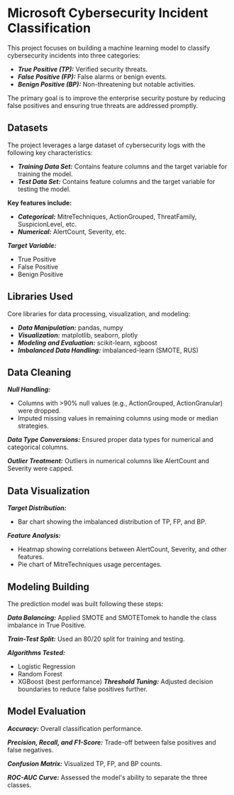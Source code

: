 # **Microsoft Cybersecurity Incident Classification**

This project focuses on building a machine learning model to classify cybersecurity incidents into three categories:
  - ***True Positive (TP):*** Verified security threats.
  - ***False Positive (FP):*** False alarms or benign events.
  - ***Benign Positive (BP):*** Non-threatening but notable activities.

The primary goal is to improve the enterprise security posture by reducing false positives and ensuring true threats are addressed promptly.

**Datasets**
---

The project leverages a large dataset of cybersecurity logs with the following key characteristics:
  - ***Training Data Set:*** Contains feature columns and the target variable for training the model.
  - ***Test Data Set:*** Contains feature columns and the target variable for testing the model.

**Key features include:**
  - ***Categorical:*** MitreTechniques, ActionGrouped, ThreatFamily, SuspicionLevel, etc.
  - ***Numerical:*** AlertCount, Severity, etc.

***Target Variable:***
  - True Positive
  - False Positive
  - Benign Positive

**Libraries Used**
---

Core libraries for data processing, visualization, and modeling:
  - ***Data Manipulation:*** pandas, numpy
  - ***Visualization:*** matplotlib, seaborn, plotly
  - ***Modeling and Evaluation:*** scikit-learn, xgboost
  - ***Imbalanced Data Handling:*** imbalanced-learn (SMOTE, RUS)


**Data Cleaning**
---

***Null Handling:***
  - Columns with >90% null values (e.g., ActionGrouped, ActionGranular) were dropped.
  - Imputed missing values in remaining columns using mode or median strategies.

***Data Type Conversions:*** Ensured proper data types for numerical and categorical columns.

***Outlier Treatment:*** Outliers in numerical columns like AlertCount and Severity were capped.

**Data Visualization**
---

***Target Distribution:***
  - Bar chart showing the imbalanced distribution of TP, FP, and BP.

***Feature Analysis:***
  - Heatmap showing correlations between AlertCount, Severity, and other features.
  - Pie chart of MitreTechniques usage percentages.

**Modeling Building**
---

The prediction model was built following these steps:

***Data Balancing:***
Applied SMOTE and SMOTETomek to handle the class imbalance in True Positive.

***Train-Test Split:***
Used an 80/20 split for training and testing.

***Algorithms Tested:***
  - Logistic Regression
  - Random Forest
  - XGBoost (best performance)
***Threshold Tuning:***
Adjusted decision boundaries to reduce false positives further.

**Model Evaluation**
---

***Accuracy:*** Overall classification performance.

***Precision, Recall, and F1-Score:*** Trade-off between false positives and false negatives.

***Confusion Matrix:*** Visualized TP, FP, and BP counts.

***ROC-AUC Curve:*** Assessed the model's ability to separate the three classes.
